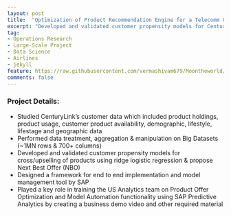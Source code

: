 ```yaml
---
layout: post
title:  "Optimization of Product Recommendation Engine for a Telecomm Company"
excerpt: "Developed and validated customer propensity models for CenturyLink’s products. This was instrumental in the success of CenturyLink’s Real Time Next Best Offer capability using SAP PA"
tag:
- Operations Research 
- Large-Scale Project
- Data Science
- Airlines
- jekyll
feature: https://raw.githubusercontent.com/vermashivam679/Moontheworld/master/assets/img/NBO.png
comments: false
---
```


### Project Details:  
- Studied CenturyLink’s customer data which included product holdings, product usage, customer product availability, demographic, lifestyle, lifestage and geographic data
- Performed data treatment, aggregation & manipulation on Big Datasets (~1MN rows & 700+ columns)
- Developed and validated customer propensity models for cross/upselling of products using ridge logistic regression & propose Next Best Offer (NBO)
- Designed a framework for end to end implementation and model management tool by SAP
- Played a key role in training the US Analytics team on Product Offer Optimization and Model Automation functionality using SAP Predictive Analytics by creating a business demo video and other required material







